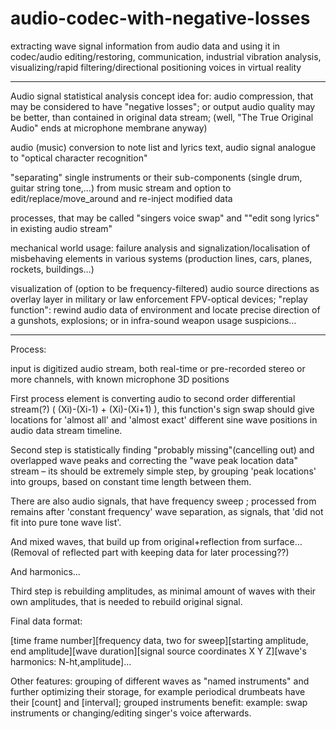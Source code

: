 # audio-codec-with-negative-losses
extracting wave signal information from audio data and using it in codec/audio editing/restoring, communication, industrial vibration analysis, visualizing/rapid filtering/directional positioning voices in virtual reality

_______________________________________________________________________________________________________

Audio signal statistical analysis  concept idea for:
audio compression, that may be considered to have "negative losses"; or output audio quality may be better, than contained in original data stream;
(well, "The True Original Audio" ends at microphone membrane anyway)

audio (music) conversion to note list and lyrics text, audio signal analogue to "optical character recognition"

"separating" single instruments or their sub-components (single drum, guitar string tone,…) from music stream and option to edit/replace/move_around and re-inject modified data

processes, that may be called "singers voice swap" and ""edit song lyrics" in existing audio stream"

mechanical world usage: failure analysis and signalization/localisation of misbehaving elements in various systems (production lines, cars, planes, rockets, buildings…)

visualization of (option to be frequency-filtered) audio source directions as overlay layer in military or law enforcement FPV-optical devices; "replay function": rewind audio data of environment and locate precise direction of a gunshots, explosions; or in infra-sound weapon usage suspicions…

_______________________________________________________________________________________________________
Process:

input is digitized audio stream, both real-time or  pre-recorded stereo or more channels, with known microphone 3D positions

First process element is converting audio to second order differential stream(?)
( (Xi)-(Xi-1) + (Xi)-(Xi+1) ), this function's sign swap should give locations for 'almost all' and 'almost exact' different sine wave positions in audio data stream timeline.


Second step is statistically finding "probably missing"(cancelling out) and overlapped wave peaks and correcting the "wave peak location data" stream – its should be extremely simple step, by grouping 'peak locations' into groups, based on constant time length between them.

There are also audio signals, that have frequency sweep ; processed from remains after 'constant frequency' wave separation, as signals, that 'did not fit into pure tone wave list'.

And mixed waves, that build up from original+reflection from surface… (Removal of reflected part with keeping data for later processing??)

And harmonics…

Third step is rebuilding amplitudes, as minimal amount of waves with their own amplitudes, that is needed to rebuild original signal.


Final data format:

[time frame number][frequency data, two for sweep][starting amplitude, end amplitude][wave duration][signal source coordinates X Y Z][wave's harmonics: N-ht,amplitude]…

Other features: grouping of different waves as "named instruments" and further optimizing their storage, for example periodical drumbeats have their [count] and [interval]; grouped instruments benefit: example: swap instruments or changing/editing singer's voice afterwards.
